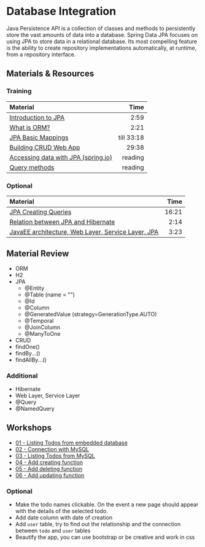 # Database Integration
Java Persistence API is a collection of classes and methods to persistently store the vast amounts of data into a database. Spring Data JPA focuses on using JPA to store data in a relational database. Its most compelling feature is the ability to create repository implementations automatically, at runtime, from a repository interface.

## Materials & Resources

### Training
| Material | Time |
|:---------|-----:|
|[Introduction to JPA](https://www.youtube.com/watch?v=WZLTwbeENGs)|2:59|
|[What is ORM?](https://www.youtube.com/watch?v=LooPUh5_QKI)|2:21|
|[JPA Basic Mappings](https://www.youtube.com/watch?v=8FC_h1xuh-s&t=1)|till 33:18|
|[Building CRUD Web App](https://www.youtube.com/watch?v=TcP5kFPq354&t=1)|29:38|
|[Accessing data with JPA (spring.io)](https://spring.io/guides/gs/accessing-data-jpa/)|reading|
|[Query methods](https://docs.spring.io/spring-data/jpa/docs/current/reference/html/#jpa.query-methods)|reading|

### Optional
| Material | Time |
|:---------|-----:|
|[JPA Creating Queries](https://www.youtube.com/watch?v=tU-sVLtHK7M)|16:21|
|[Relation between JPA and Hibernate](https://www.youtube.com/watch?v=L8JZi_rWBYM)|2:14|
|[JavaEE architecture, Web Layer, Service Layer, JPA](https://www.youtube.com/watch?v=wgklrYfaldk)|3:23|

## Material Review
- ORM
- H2
- JPA
  - @Entity
  - @Table (name = "<name to use>")
  - @Id
  - @Column
  - @GeneratedValue
    (strategy=GenerationType.AUTO)
  - @Temporal
  - @JoinColumn
  - @ManyToOne
- CRUD
- findOne()
- findBy...()
- findAllBy...()


### Additional
- Hibernate
- Web Layer, Service Layer
- @Query
- @NamedQuery

## Workshops
- [01 - Listing Todos from embedded database](./workshops/01-workshop.md)
- [02 - Connection with MySQL](./workshops/02-workshop.md)
- [03 - Listing Todos from MySQL](./workshops/03-workshop.md)
- [04 - Add creating function](./workshops/04-workshop.md)
- [05 - Add deleting function](./workshops/05-workshop.md)
- [06 - Add updating function](./workshops/06-workshop.md)

### Optional
- Make the todo names clickable. On the event a new page should appear with the details of the selected todo.
- Add date column with date of creation
- Add `user` table, try to find out the relationship and the connection between `todo` and `user` tables
- Beautify the app, you can use bootstrap or be creative and work in css
